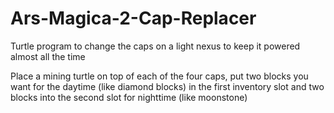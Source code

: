 Ars-Magica-2-Cap-Replacer
=========================

Turtle program to change the caps on a light nexus to keep it powered almost all the time

Place a mining turtle on top of each of the four caps, put two blocks you want for the daytime (like diamond blocks) in the first inventory 
slot and two blocks into the second slot for nighttime (like moonstone)
